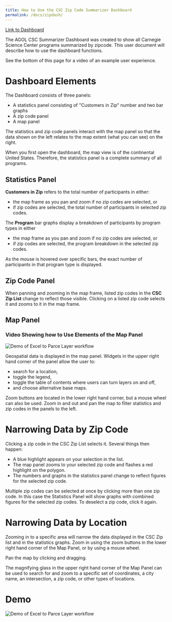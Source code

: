 ```yaml
---
title: How to Use the CSC Zip Code Summarizer Dashboard
permalink: /docs/zipdash/
---
```


[Link to Dashboard](http://carnegiemnh.maps.arcgis.com/home/item.html?id=70fb7eae9d5345a3ad64fe854f91050d)

The AGOL CSC Summarizer Dashboard was created to show all Carnegie Science Center programs summarized by zipcode. This user document will describe how to use the dashboard functions.

See the bottom of this page for a video of an example user experience.

# Dashboard Elements

The Dashboard consists of three panels: 
* A statistics panel consisting of "Customers in Zip" number and two bar graphs
* A zip code panel
* A map panel

The statistics and zip code panels interact with the map panel so that the data shown on the left relates to the map extent (what you can see) on the right.

When you first open the dashboard, the map view is of the continental United States. Therefore, the statistics panel is a complete summary of all programs.

## Statistics Panel

**Customers in Zip** refers to the total number of participants in either:
* the map frame as you pan and zoom if no zip codes are selected, or 
* if zip codes are selected, the total number of participants in selected zip codes.

The **Program** bar graphs display a breakdown of participants by program types in either 
* the map frame as you pan and zoom if no zip codes are selected, or 
* if zip codes are selected, the program breakdown in the selected zip codes. 

As the mouse is hovered over specific bars, the exact number of participants in that program type is displayed.

## Zip Code Panel

When panning and zooming in the map frame, listed zip codes in the **CSC Zip List** change to reflect those visible. Clicking on a listed zip code selects it and zooms to it in the map frame.

## Map Panel

### Video Showing how to Use Elements of the Map Panel
![Demo of Excel to Parce Layer workflow]({{site.img_folder}}ZipDashMapWidget.gif)

Geospatial data is displayed in the map panel. Widgets in the upper right hand corner of the panel allow the user to:
* search for a location, 
* toggle the legend, 
* toggle the table of contents where users can turn layers on and off, 
* and choose alternative base maps. 

Zoom buttons are located in the lower right hand corner, but a mouse wheel can also be used. Zoom in and out and pan the map to filter statistics and zip codes in the panels to the left.

# Narrowing Data by Zip Code

Clicking a zip code in the CSC Zip List selects it. Several things then happen:
* A blue highlight appears on your selection in the list.
* The map panel zooms to your selected zip code and flashes a red highlight on the polygon.
* The numbers and graphs in the statistics panel change to reflect figures for the selected zip code.

Multiple zip codes can be selected at once by clicking more than one zip code. In this case the Statistics Panel will show graphs with combined figures for the selected zip codes. To deselect a zip code, click it again.

# Narrowing Data by Location

Zooming in to a specific area will narrow the data displayed in the CSC Zip list and in the statistics graphs. Zoom in using the zoom buttons in the lower right hand corner of the Map Panel, or by using a mouse wheel. 

Pan the map by clicking and dragging. 

The magnifying glass in the upper right hand corner of the Map Panel can be used to search for and zoom to a specific set of coordinates, a city name, an intersection, a zip code, or other types of locations.

# Demo

![Demo of Excel to Parce Layer workflow]({{site.img_folder}}DashboardHowToFull.gif)